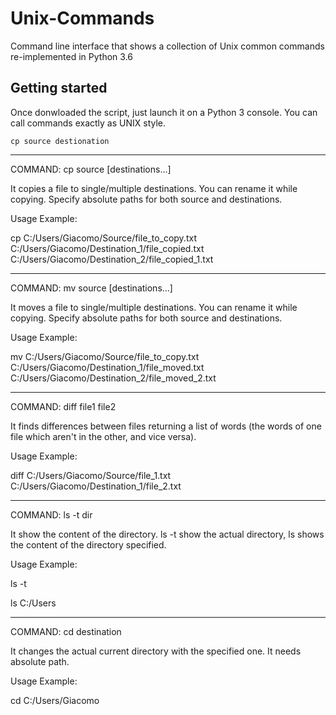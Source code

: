 # Unix-Commands



Command line interface that shows a collection of Unix common commands re-implemented in Python 3.6

## Getting started
Once donwloaded the script, just launch it on a Python 3 console.
You can call commands exactly as UNIX style.

```
cp source destionation
```

-------------------------------------------

COMMAND:    cp  source  [destinations...]

It copies a file to single/multiple destinations.
You can rename it while copying. Specify absolute paths for both source and destinations.

Usage Example:

cp  C:/Users/Giacomo/Source/file_to_copy.txt    C:/Users/Giacomo/Destination_1/file_copied.txt    C:/Users/Giacomo/Destination_2/file_copied_1.txt

-------------------------------------------

COMMAND:    mv  source  [destinations...]

It moves a file to single/multiple destinations.
You can rename it while copying. Specify absolute paths for both source and destinations.

Usage Example:

mv  C:/Users/Giacomo/Source/file_to_copy.txt    C:/Users/Giacomo/Destination_1/file_moved.txt    C:/Users/Giacomo/Destination_2/file_moved_2.txt

-------------------------------------------

COMMAND:    diff  file1   file2

It finds differences between files returning a list of words (the words of one file which aren't in the other, and vice versa).

Usage Example:

diff  C:/Users/Giacomo/Source/file_1.txt   C:/Users/Giacomo/Destination_1/file_2.txt

-------------------------------------------

COMMAND:    ls  -t  dir

It show the content of the directory. ls -t show the actual directory, ls <path>  shows the content of the directory specified.

Usage Example:

ls -t

ls C:/Users

------------------------------------------

COMMAND:    cd  destination

It changes the actual current directory with the specified one. It needs absolute path.

Usage Example:

cd C:/Users/Giacomo
